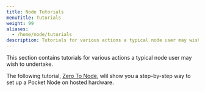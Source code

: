 ```yaml
---
title: Node Tutorials
menuTitle: Tutorials
weight: 99
aliases:
  - /home/node/tutorials
description: Tutorials for various actions a typical node user may wish to undertake.
---
```



This section contains tutorials for various actions a typical node user may wish to undertake.

The following tutorial, [Zero To Node](/node/tutorials/zero-to-node/), wlil show you a step-by-step way to set up a Pocket Node on hosted hardware.

